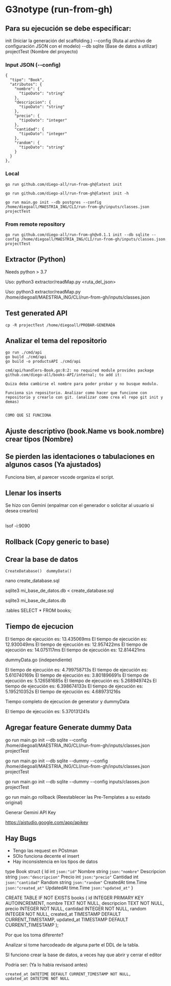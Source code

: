 # G3notype (run-from-gh)

## Para su ejecución se debe especificar:

init       (Iniciar la generación del scaffolding.)
--config  (Ruta al archivo de configuración JSON con el modelo)
--db sqlite  (Base de datos a utilizar)
projectTest  (Nombre del proyecto)

### Input JSON (--config)

    {
      "tipo": "Book",
      "atributos": {
        "nombre": {
          "tipoDato": "string"
        },
        "descripcion": {
          "tipoDato": "string"
        },
        "precio": {
          "tipoDato": "integer"
        },
        "cantidad": {
          "tipoDato": "integer"
        },
        "random": {
          "tipoDato": "string"
        }
      }
    },


### Local

    go run github.com/diego-all/run-from-gh@latest init

    go run github.com/diego-all/run-from-gh@latest init -h

    go run main.go init --db postgres --config /home/diegoall/MAESTRIA_ING/CLI/run-from-gh/inputs/classes.json projectTest


### From remote repository

    go run github.com/diego-all/run-from-gh@v0.1.1 init --db sqlite --config /home/diegoall/MAESTRIA_ING/CLI/run-from-gh/inputs/classes.json projectTest


## Extractor (Python)

  Needs python > 3.7

  Uso: python3 extractor/readMap.py <ruta_del_json>

  Uso: python3 extractor/readMap.py /home/diegoall/MAESTRIA_ING/CLI/run-from-gh/inputs/classes.json


## Test generated API

    cp -R projectTest /home/diegoall/PROBAR-GENERADA


## Analizar el tema del repositorio

    go run ./cmd/api
    go build ./cmd/api
    go build -o productsAPI ./cmd/api

    cmd/api/handlers-Book.go:8:2: no required module provides package github.com/diego-all/books-API/internal; to add it:

    Quiza deba cambirse el nombre para poder probar y no busque modulo.

    Funciona sin repositorio. Analizar como hacer que funcione con repositorio y crearlo con git. (analizar como crea el repo git init y demas)


    COMO QUE SI FUNCIONA

## Ajuste descriptivo (book.Name vs book.nombre) crear tipos (Nombre)


## Se pierden las identaciones o tabulaciones en algunos casos (Ya ajustados)
Funciona bien, al parecer vscode organiza el script.


## Llenar los inserts

  Se hizo con Gemini (enpalmar con el generador o solicitar al usuario si desea crearlos)


## 


## 

lsof -i:9090


## Rollback (Copy generic to base)


## Crear la base de datos


	CreateDatabase()  dummyData()

  nano create_database.sql


  sqlite3 mi_base_de_datos.db < create_database.sql

  sqlite3 mi_base_de_datos.db

  .tables
  SELECT * FROM books;



## Tiempo de ejecucion

  El tiempo de ejecución es: 13.435069ms
  El tiempo de ejecución es: 12.930049ms
  El tiempo de ejecución es: 12.957422ms
  El tiempo de ejecución es: 14.075117ms
  El tiempo de ejecución es: 12.814421ms


  dummyData.go (independiente)

  El tiempo de ejecución es: 4.799758713s
  El tiempo de ejecución es: 5.610740169s
  El tiempo de ejecución es: 3.801896691s
  El tiempo de ejecución es: 5.126581685s
  El tiempo de ejecución es: 5.268949742s
  El tiempo de ejecución es: 6.398674133s
  El tiempo de ejecución es: 5.195210352s
  El tiempo de ejecución es: 4.689731216s



  Tiempo completo de ejecucion de generator y dummyData

  El tiempo de ejecución es: 5.370131241s


## Agregar feature Generate dummy Data

  go run main.go init --db sqlite --config /home/diegoall/MAESTRIA_ING/CLI/run-from-gh/inputs/classes.json projectTest

  go run main.go init --db sqlite --dummy --config /home/diegoall/MAESTRIA_ING/CLI/run-from-gh/inputs/classes.json projectTest

  go run main.go init --db sqlite --dummy --config inputs/classes.json projectTest

  go run main.go rollback   (Reestablecer las Pre-Templates a su estado original)



Generar Gemini API Key

https://aistudio.google.com/app/apikey

## Hay Bugs

 - Tengo las request en POstman 
 - SOlo funciona decente el insert
 - Hay inconsistencia en los tipos de datos


 type Book struct {
 	Id	int	`json:"id"`
	Nombre	string	`json:"nombre"`
	Descripcion	string	`json:"descripcion"`
	Precio	int	`json:"precio"`
	Cantidad	int	`json:"cantidad"`
	Random	string	`json:"random"`
	CreatedAt   time.Time `json:"created_at"`
 	UpdatedAt   time.Time `json:"updated_at"`
}

CREATE TABLE IF NOT EXISTS books (
    id INTEGER PRIMARY KEY AUTOINCREMENT,
    nombre TEXT NOT NULL,
    descripcion TEXT NOT NULL,
    precio INTEGER NOT NULL,
    cantidad INTEGER NOT NULL,
    random INTEGER NOT NULL,
    created_at TIMESTAMP DEFAULT CURRENT_TIMESTAMP,
    updated_at TIMESTAMP DEFAULT CURRENT_TIMESTAMP
);


Por que los toma diferente?

Analizar si tome harcodeado de alguna parte el DDL de la tabla.


SI funciono crear la base de datos, a veces hay que abrir y cerrar el editor

Podria ser: (Ya lo habia revisaod antes)

    created_at DATETIME DEFAULT CURRENT_TIMESTAMP NOT NULL,
    updated_at DATETIME NOT NULL